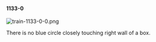 #### 1133-0
![train-1133-0-0.png](https://github.com/lil-lab/nlvr/raw/master/nlvr/train/images/28/train-1133-0-0.png "train-1133-0-0.png")

There is no blue circle closely touching right wall of a box.